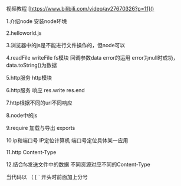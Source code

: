 视频教程 [https://www.bilibili.com/video/av27670326?p=11]()

1.介绍node 安装node环境

2.helloworld.js

3.浏览器中的js是不能进行文件操作的，但node可以

4.readFile writeFile fs模块
回调参数data error的运用
error为null时成功， data.toString()为数据

5.http服务 http模块

6.http服务 响应
res.write  res.end

7.http根据不同的url不同响应

8.node中的js

9.require 加载与导出 exports

10.ip和端口号
  IP定位计算机
  端口号定位具体某一应用

11.http Content-Type

12.结合fs发送文件中的数据  不同资源对应不同的Content-Type

当代码以 （  [ ` 开头时前面加上分号